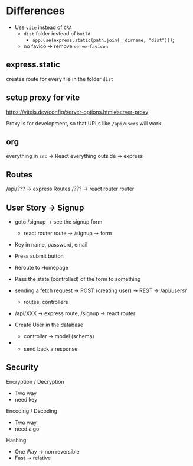 # Differences

- Use `vite` instead of `CRA`
  - `dist` folder instead of `build`
    - `app.use(express.static(path.join(__dirname, "dist")))`;
  - no favico -> remove `serve-favicon`

## express.static

creates route for every file in the folder `dist`

## setup proxy for vite

<https://vitejs.dev/config/server-options.html#server-proxy>

Proxy is for development, so that URLs like `/api/users` will work

## org

everything in `src` -> React
everything outside -> express

## Routes

/api/??? -> express Routes
/??? -> react router router

## User Story -> Signup

- goto /signup -> see the signup form
  - react router route -> /signup -> form
- Key in name, password, email
- Press submit button
- Reroute to Homepage

- Pass the state (controlled) of the form to something

- sending a fetch request -> POST (creating user) -> REST -> /api/users/
  - routes, controllers
- /api/XXX -> express route, /signup -> react router
- Create User in the database
  - controller -> model (schema)
- - send back a response

## Security

Encryption / Decryption

- Two way
- need key

Encoding / Decoding

- Two way
- need algo

Hashing

- One Way -> non reversible
- Fast -> relative
